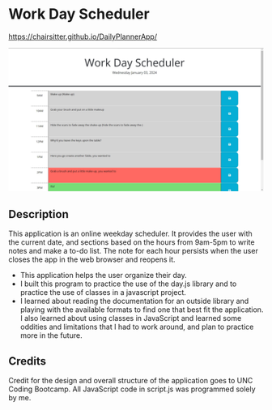 # Work Day Scheduler

https://chairsitter.github.io/DailyPlannerApp/

![Screenshot of scheduler app](./Assets/images/ScreenshotScheduler.jpg)

## Description

This application is an online weekday scheduler. It provides the user with the current date, and sections based on
the hours from 9am-5pm to write notes and make a to-do list. The note for each hour persists when the user closes the app in the web browser and reopens it. 

- This application helps the user organize their day. 
- I built this program to practice the use of the day.js library and to practice the use of classes in a javascript project.
- I learned about reading the documentation for an outside library and playing with the available formats to find one that best fit the application. I also learned about using classes in JavaScript and learned some oddities and limitations that I had to work around, and plan to practice more in the future. 

## Credits

Credit for the design and overall structure of the application goes to UNC Coding Bootcamp. All JavaScript code in script.js was programmed solely by me. 
